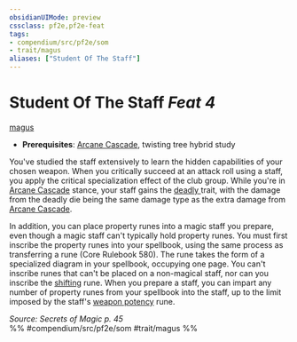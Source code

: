 ```yaml
---
obsidianUIMode: preview
cssclass: pf2e,pf2e-feat
tags:
- compendium/src/pf2e/som
- trait/magus
aliases: ["Student Of The Staff"]
---
```

# Student Of The Staff  *Feat 4*  
[magus](../../Rules/traits/magus-som.md)  

- **Prerequisites**: [Arcane Cascade](../../Rules/actions/arcane-cascade-som.md), twisting tree hybrid study

You've studied the staff extensively to learn the hidden capabilities of your chosen weapon. When you critically succeed at an attack roll using a staff, you apply the critical specialization effect of the club group. While you're in [Arcane Cascade](../../Rules/actions/arcane-cascade-som.md) stance, your staff gains the [deadly <d6>](../../Rules/traits/deadly.md) trait, with the damage from the deadly die being the same damage type as the extra damage from [Arcane Cascade](../../Rules/actions/arcane-cascade-som.md).

In addition, you can place property runes into a magic staff you prepare, even though a magic staff can't typically hold property runes. You must first inscribe the property runes into your spellbook, using the same process as transferring a rune (Core Rulebook 580). The rune takes the form of a specialized diagram in your spellbook, occupying one page. You can't inscribe runes that can't be placed on a non-magical staff, nor can you inscribe the [shifting](../equipment/items/shifting.md) rune. When you prepare a staff, you can impart any number of property runes from your spellbook into the staff, up to the limit imposed by the staff's [weapon potency](../equipment/items/weapon-potency.md) rune.

*Source: Secrets of Magic p. 45*  
%% #compendium/src/pf2e/som #trait/magus %%